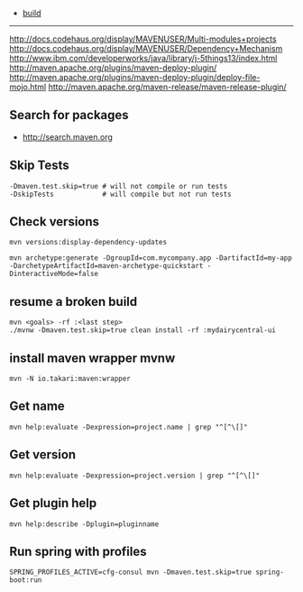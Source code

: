 - [build](/build.md)
---
http://docs.codehaus.org/display/MAVENUSER/Multi-modules+projects
http://docs.codehaus.org/display/MAVENUSER/Dependency+Mechanism
http://www.ibm.com/developerworks/java/library/j-5things13/index.html
http://maven.apache.org/plugins/maven-deploy-plugin/
http://maven.apache.org/plugins/maven-deploy-plugin/deploy-file-mojo.html
http://maven.apache.org/maven-release/maven-release-plugin/

## Search for packages
- http://search.maven.org

## Skip Tests
```
-Dmaven.test.skip=true # will not compile or run tests
-DskipTests            # will compile but not run tests
```

## Check versions 
```
mvn versions:display-dependency-updates

mvn archetype:generate -DgroupId=com.mycompany.app -DartifactId=my-app -DarchetypeArtifactId=maven-archetype-quickstart -DinteractiveMode=false
```

## resume a broken build
```
mvn <goals> -rf :<last step>
./mvnw -Dmaven.test.skip=true clean install -rf :mydairycentral-ui
```
## install maven wrapper mvnw
```
mvn -N io.takari:maven:wrapper
```

## Get name
```
mvn help:evaluate -Dexpression=project.name | grep "^[^\[]"
```
## Get version
```
mvn help:evaluate -Dexpression=project.version | grep "^[^\[]"
```

## Get plugin help
```
mvn help:describe -Dplugin=pluginname
```

## Run spring with profiles
```
SPRING_PROFILES_ACTIVE=cfg-consul mvn -Dmaven.test.skip=true spring-boot:run
```
